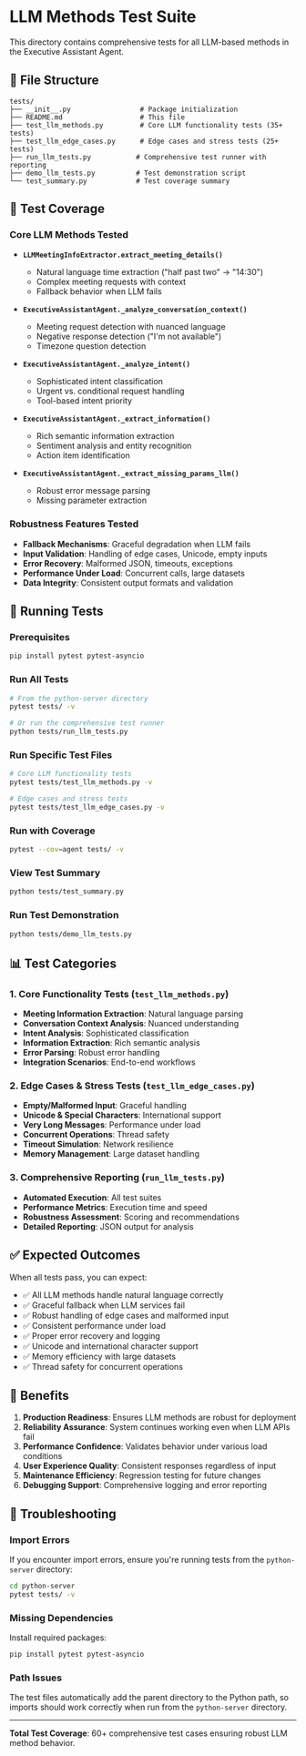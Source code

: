 # LLM Methods Test Suite

This directory contains comprehensive tests for all LLM-based methods in the Executive Assistant Agent.

## 📁 File Structure

```
tests/
├── __init__.py                 # Package initialization
├── README.md                   # This file
├── test_llm_methods.py         # Core LLM functionality tests (35+ tests)
├── test_llm_edge_cases.py      # Edge cases and stress tests (25+ tests)
├── run_llm_tests.py           # Comprehensive test runner with reporting
├── demo_llm_tests.py          # Test demonstration script
└── test_summary.py            # Test coverage summary
```

## 🧪 Test Coverage

### Core LLM Methods Tested
- **`LLMMeetingInfoExtractor.extract_meeting_details()`**
  - Natural language time extraction ("half past two" → "14:30")
  - Complex meeting requests with context
  - Fallback behavior when LLM fails

- **`ExecutiveAssistantAgent._analyze_conversation_context()`**
  - Meeting request detection with nuanced language
  - Negative response detection ("I'm not available")
  - Timezone question detection

- **`ExecutiveAssistantAgent._analyze_intent()`**
  - Sophisticated intent classification
  - Urgent vs. conditional request handling
  - Tool-based intent priority

- **`ExecutiveAssistantAgent._extract_information()`**
  - Rich semantic information extraction
  - Sentiment analysis and entity recognition
  - Action item identification

- **`ExecutiveAssistantAgent._extract_missing_params_llm()`**
  - Robust error message parsing
  - Missing parameter extraction

### Robustness Features Tested
- **Fallback Mechanisms**: Graceful degradation when LLM fails
- **Input Validation**: Handling of edge cases, Unicode, empty inputs
- **Error Recovery**: Malformed JSON, timeouts, exceptions
- **Performance Under Load**: Concurrent calls, large datasets
- **Data Integrity**: Consistent output formats and validation

## 🚀 Running Tests

### Prerequisites
```bash
pip install pytest pytest-asyncio
```

### Run All Tests
```bash
# From the python-server directory
pytest tests/ -v

# Or run the comprehensive test runner
python tests/run_llm_tests.py
```

### Run Specific Test Files
```bash
# Core LLM functionality tests
pytest tests/test_llm_methods.py -v

# Edge cases and stress tests
pytest tests/test_llm_edge_cases.py -v
```

### Run with Coverage
```bash
pytest --cov=agent tests/ -v
```

### View Test Summary
```bash
python tests/test_summary.py
```

### Run Test Demonstration
```bash
python tests/demo_llm_tests.py
```

## 📊 Test Categories

### 1. Core Functionality Tests (`test_llm_methods.py`)
- **Meeting Information Extraction**: Natural language parsing
- **Conversation Context Analysis**: Nuanced understanding
- **Intent Analysis**: Sophisticated classification
- **Information Extraction**: Rich semantic analysis
- **Error Parsing**: Robust error handling
- **Integration Scenarios**: End-to-end workflows

### 2. Edge Cases & Stress Tests (`test_llm_edge_cases.py`)
- **Empty/Malformed Input**: Graceful handling
- **Unicode & Special Characters**: International support
- **Very Long Messages**: Performance under load
- **Concurrent Operations**: Thread safety
- **Timeout Simulation**: Network resilience
- **Memory Management**: Large dataset handling

### 3. Comprehensive Reporting (`run_llm_tests.py`)
- **Automated Execution**: All test suites
- **Performance Metrics**: Execution time and speed
- **Robustness Assessment**: Scoring and recommendations
- **Detailed Reporting**: JSON output for analysis

## ✅ Expected Outcomes

When all tests pass, you can expect:
- ✅ All LLM methods handle natural language correctly
- ✅ Graceful fallback when LLM services fail
- ✅ Robust handling of edge cases and malformed input
- ✅ Consistent performance under load
- ✅ Proper error recovery and logging
- ✅ Unicode and international character support
- ✅ Memory efficiency with large datasets
- ✅ Thread safety for concurrent operations

## 🎯 Benefits

1. **Production Readiness**: Ensures LLM methods are robust for deployment
2. **Reliability Assurance**: System continues working even when LLM APIs fail
3. **Performance Confidence**: Validates behavior under various load conditions
4. **User Experience Quality**: Consistent responses regardless of input
5. **Maintenance Efficiency**: Regression testing for future changes
6. **Debugging Support**: Comprehensive logging and error reporting

## 🔧 Troubleshooting

### Import Errors
If you encounter import errors, ensure you're running tests from the `python-server` directory:
```bash
cd python-server
pytest tests/ -v
```

### Missing Dependencies
Install required packages:
```bash
pip install pytest pytest-asyncio
```

### Path Issues
The test files automatically add the parent directory to the Python path, so imports should work correctly when run from the `python-server` directory.

---

**Total Test Coverage**: 60+ comprehensive test cases ensuring robust LLM method behavior. 